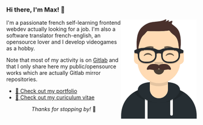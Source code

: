 ### Hi there, I'm Max! 👋

<img src="avatar.png" align="right">
I'm a passionate french self-learning frontend webdev actually looking for a job. I'm also a software translator french-english, an opensource lover and I develop videogames as a hobby.

Note that most of my activity is on [Gitlab](https://gitlab.com/maxlefou) and that I only share here my public/opensource works which are actually Gitlab mirror repositories.

- [📓 Check out my portfolio](https://jmf-portfolio.netlify.com/)
- [📃 Check out my curiculum vitae](https://jmf-cv.netlify.com/)

<p align="center"><i>Thanks for stopping by!</i> 🙏</p>

<!--
**maxlefou/maxlefou** is a ✨ _special_ ✨ repository because its `README.md` (this file) appears on your GitHub profile.

Here are some ideas to get you started:

- 🔭 I’m currently working on ...
- 🌱 I’m currently learning ...
- 👯 I’m looking to collaborate on ...
- 🤔 I’m looking for help with ...
- 💬 Ask me about ...
- 📫 How to reach me: ...
- 😄 Pronouns: ...
- ⚡ Fun fact: ...
-->
